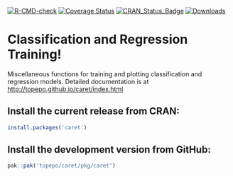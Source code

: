 [![R-CMD-check](https://github.com/topepo/caret/workflows/R-CMD-check/badge.svg)](https://github.com/topepo/caret/actions)
[![Coverage Status](https://coveralls.io/repos/topepo/caret/badge.svg?branch=master)](https://coveralls.io/r/topepo/caret?branch=master)
[![CRAN_Status_Badge](http://www.r-pkg.org/badges/version/caret)](http://cran.r-project.org/web/packages/caret)
[![Downloads](http://cranlogs.r-pkg.org/badges/caret)](http://cran.rstudio.com/package=caret)
  
# Classification and Regression Training!

Miscellaneous functions for training and plotting classification and regression models.  Detailed documentation is at http://topepo.github.io/caret/index.html

## Install the current release from CRAN:
```r
install.packages('caret')
```

## Install the development version from GitHub:
```r
pak::pak('topepo/caret/pkg/caret')
```
